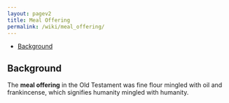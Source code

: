 ```yaml
---
layout: pagev2
title: Meal Offering
permalink: /wiki/meal_offering/
---
```

- [Background](#background)

## Background

The **meal offering** in the Old Testament was fine flour mingled with oil and frankincense, which signifies humanity mingled with humanity.